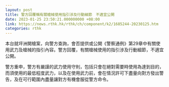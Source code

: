 ```yaml
---
layout: post
title: 警方回覆稱有關槍械使用指引涉及行動細節　不適宜公開
date: 2023-01-25 23:50:21.000000000 +08:00
link: https://news.rthk.hk/rthk/ch/component/k2/1685244-20230125.htm
categories: rthk
---
```


本台就坪洲開槍案，向警方查詢，會否提供或公開《警察通例》第29章中有關使用武力及槍械的指引內容。警方回覆，有關槍械使用的指引涉及行動細節，不適宜公開。

警方重申，警方有嚴謹的武力使用守則，包括只會在絕對需要時使用為達到目的，而須使用的最低程度武力，以及在使用武力前，會在情況許可下盡量向對方發出警告，及在可行範圍內盡量讓對方有機會服從警方命令。
